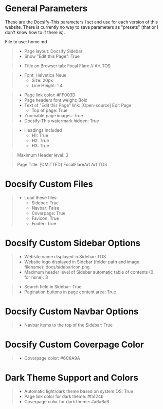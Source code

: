 <!-- Parameters used for MD -->

# General Parameters
These are the Docsify-This parameters I set and use for each version of this website. There is currently no way to save parameters as "presets" (that or I don't know how to if there is).

File to use: home.md
> - Page layout: Docsify Sidebar
> - Show "Edit this Page": True

> - Title on Browser tab: Focal Flare // Art TOS

> - Font: Helvetica Neue
> 	- Size: 20px
> 	- Line Height: 1.4

> - Page link color: #FF003D
> - Page headers font weight: Bold
> - Text of "Edit this Page" link: [Open-source] Edit Page
> 	- Top of page: True
> - Zoomable page images: True
> - Docsify-This watermark hidden: True

> - Headings included
> 	- H1: True
> 	- H2: True
> 	- H3: True

> Maximum Header level: 3

> Page Title: [OMITTED] FocalFlareArt Art TOS

# Docsify Custom Files
> - Load these files: 
> 	- Sidebar: True
> 	- Navbar: False
> 	- Coverpage: True
> 	- Favicon: True
> 	- Footer: True

# Docsify Custom Sidebar Options
> - Website name displayed in Sidebar: TOS
> - Website logo displayed in Sidebar (folder path and image filename): docs/sidebaricon.png
> - Maximum header level of Sidebar automatic table of contents (0 for none): 3

> - Search field in Sidebar: True
> - Pagination buttons in page content area: True

# Docsify Custom Navbar Options
> - Navbar items to the top of the Sidebar: True

# Docsify Custom Coverpage Color
> - Coverpage color: #6C8A9A

# Dark Theme Support and Colors
> - Automatic light/dark theme based on system OS: True
> - Page link color for dark theme: #fa124b
> - Coverpage color for dark theme: #a6a6a6

